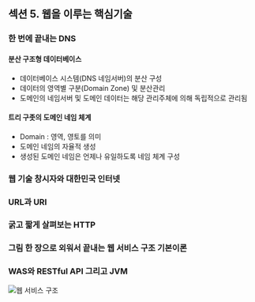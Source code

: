 ## 섹션 5. 웹을 이루는 핵심기술

### 한 번에 끝내는 DNS

#### 분산 구조형 데이터베이스

- 데이터베이스 시스템(DNS 네임서버)의 분산 구성
- 데이터의 영역별 구분(Domain Zone) 및 분산관리
- 도메인의 네임서버 및 도메인 데이터는 해당 관리주체에 의해 독립적으로 관리됨

#### 트리 구좃의 도메인 네임 체계

- Domain : 영역, 영토를 의미
- 도메인 네임의 자율적 생성
- 생성된 도메인 네임은 언제나 유일하도록 네임 체계 구성

### 웹 기술 창시자와 대한민국 인터넷

### URL과 URI

### 굵고 짧게 살펴보는 HTTP

### 그림 한 장으로 외워서 끝내는 웹 서비스 구조 기본이론

### WAS와 RESTful API 그리고 JVM

![웹 서비스 구조](https://user-images.githubusercontent.com/64997245/216826276-174c83f2-5110-4f6f-a7f6-5b26900c37ca.png)

